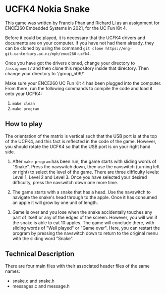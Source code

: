 # UCFK4 Nokia Snake
This game was written by Francis Phan and Richard Li as an assignment for ENCE260 Embedded Systems in 2021, for the UC Fun Kit 4. 

Before it could be played, it is necessary that the UCFK4 drivers and documents are on your computer. If you have not had them already, they can be cloned by using the command `git clone https://eng-git.canterbury.ac.nz/mph/ence260-ucfk4`.

Once you have got the drivers cloned, change your directory to `/assignment/` and then clone this repository inside that directory. Then change your directory to '/group_509/'

Make sure your ENCE260 UC Fun Kit 4 has been plugged into the computer. From there, run the following commands to compile the code and load it onto your UCFK4:
1. `make clean`
2. `make program`

## How to play
The orientation of the matrix is vertical such that the USB port is at the top of the UCFK4, and this fact is reflected in the code of the game. However, you should rotate the UCFK4 so that the USB port is on your right hand side.

1. After `make program` has been run, the game starts with sliding words of "Snake". Press the navswitch down, then use the navswitch (turning left or right) to select the level of the game. There are three difficulty levels: Level 1, Level 2 and Level 3. Once you have selected your desired difficulty, press the navswitch down one more time.

2. The game starts with a snake that has a head. Use the navswitch to navigate the snake's head through to the apple. Once it has consumed an apple it will grow by one unit of length.

3. Game is over and you lose when the snake accidentally touches any part of itself or any of the edges of the screen. However, you will win if the snake is able to eat 10 apples. The game will conclude there, with sliding words of "Well played" or "Game over". Here, you can restart the program by pressing the navswitch down to return to the original menu with the sliding word "Snake".


## Technical Description
There are four main files with their associated header files of the same names:
* snake.c and snake.h
* messages.c and message.h